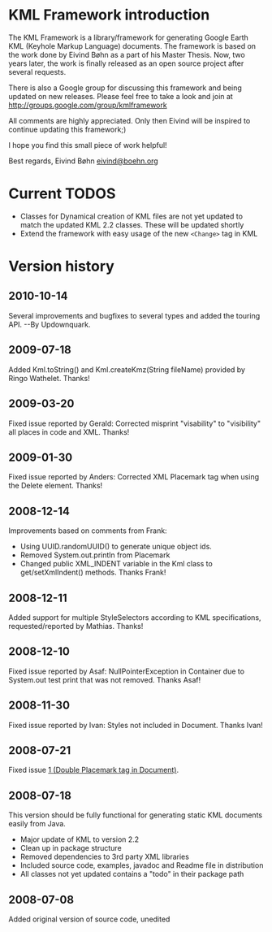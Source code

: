 # KML Framework introduction #
The KML Framework is a library/framework for generating Google Earth KML (Keyhole Markup Language) documents. The framework is based on the work done by Eivind Bøhn as a part of his Master Thesis. Now, two years later, the work is finally released as an open source project after several requests.

There is also a Google group for discussing this framework and being updated on new releases. Please feel free to take a look and join at http://groups.google.com/group/kmlframework

All comments are highly appreciated. Only then Eivind will be inspired to continue updating this framework;)

I hope you find this small piece of work helpful!

Best regards,
Eivind Bøhn
eivind@boehn.org

# Current TODOS #
  * Classes for Dynamical creation of KML files are not yet updated to match the updated KML 2.2 classes. These will be updated shortly
  * Extend the framework with easy usage of the new `<Change>` tag in KML

# Version history #

## 2010-10-14 ##
Several improvements and bugfixes to several types and added the touring API. --By Updownquark.

## 2009-07-18 ##
Added Kml.toString() and Kml.createKmz(String fileName) provided by Ringo Wathelet. Thanks!

## 2009-03-20 ##
Fixed issue reported by Gerald: Corrected misprint "visability" to "visibility" all places in code and XML. Thanks!

## 2009-01-30 ##
Fixed issue reported by Anders: Corrected XML Placemark tag when using the Delete element. Thanks!

## 2008-12-14 ##
Improvements based on comments from Frank:
  * Using UUID.randomUUID() to generate unique object ids.
  * Removed System.out.println from Placemark
  * Changed public XML\_INDENT variable in the Kml class to get/setXmlIndent() methods. Thanks Frank!

## 2008-12-11 ##
Added support for multiple StyleSelectors according to KML specifications, requested/reported by Mathias. Thanks!

## 2008-12-10 ##
Fixed issue reported by Asaf: NullPointerException in Container due to System.out test print that was not removed. Thanks Asaf!

## 2008-11-30 ##
Fixed issue reported by Ivan: Styles not included in Document. Thanks Ivan!

## 2008-07-21 ##
Fixed issue [1 (Double Placemark tag in Document)](http://code.google.com/p/kmlframework/issues/detail?id=1).

## 2008-07-18 ##
This version should be fully functional for generating static KML documents easily from Java.
  * Major update of KML to version 2.2
  * Clean up in package structure
  * Removed dependencies to 3rd party XML libraries
  * Included source code, examples, javadoc and Readme file in distribution
  * All classes not yet updated contains a "todo" in their package path

## 2008-07-08 ##
Added original version of source code, unedited